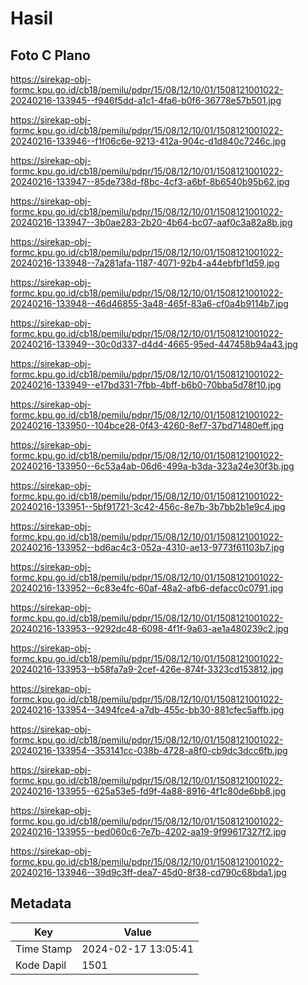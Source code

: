 # Hasil

## Foto C Plano

https://sirekap-obj-formc.kpu.go.id/cb18/pemilu/pdpr/15/08/12/10/01/1508121001022-20240216-133945--f946f5dd-a1c1-4fa6-b0f6-36778e57b501.jpg

https://sirekap-obj-formc.kpu.go.id/cb18/pemilu/pdpr/15/08/12/10/01/1508121001022-20240216-133946--f1f06c6e-9213-412a-904c-d1d840c7246c.jpg

https://sirekap-obj-formc.kpu.go.id/cb18/pemilu/pdpr/15/08/12/10/01/1508121001022-20240216-133947--85de738d-f8bc-4cf3-a6bf-8b6540b95b62.jpg

https://sirekap-obj-formc.kpu.go.id/cb18/pemilu/pdpr/15/08/12/10/01/1508121001022-20240216-133947--3b0ae283-2b20-4b64-bc07-aaf0c3a82a8b.jpg

https://sirekap-obj-formc.kpu.go.id/cb18/pemilu/pdpr/15/08/12/10/01/1508121001022-20240216-133948--7a281afa-1187-4071-92b4-a44ebfbf1d59.jpg

https://sirekap-obj-formc.kpu.go.id/cb18/pemilu/pdpr/15/08/12/10/01/1508121001022-20240216-133948--46d46855-3a48-465f-83a6-cf0a4b9114b7.jpg

https://sirekap-obj-formc.kpu.go.id/cb18/pemilu/pdpr/15/08/12/10/01/1508121001022-20240216-133949--30c0d337-d4d4-4665-95ed-447458b94a43.jpg

https://sirekap-obj-formc.kpu.go.id/cb18/pemilu/pdpr/15/08/12/10/01/1508121001022-20240216-133949--e17bd331-7fbb-4bff-b6b0-70bba5d78f10.jpg

https://sirekap-obj-formc.kpu.go.id/cb18/pemilu/pdpr/15/08/12/10/01/1508121001022-20240216-133950--104bce28-0f43-4260-8ef7-37bd71480eff.jpg

https://sirekap-obj-formc.kpu.go.id/cb18/pemilu/pdpr/15/08/12/10/01/1508121001022-20240216-133950--6c53a4ab-06d6-499a-b3da-323a24e30f3b.jpg

https://sirekap-obj-formc.kpu.go.id/cb18/pemilu/pdpr/15/08/12/10/01/1508121001022-20240216-133951--5bf91721-3c42-456c-8e7b-3b7bb2b1e9c4.jpg

https://sirekap-obj-formc.kpu.go.id/cb18/pemilu/pdpr/15/08/12/10/01/1508121001022-20240216-133952--bd6ac4c3-052a-4310-ae13-9773f61103b7.jpg

https://sirekap-obj-formc.kpu.go.id/cb18/pemilu/pdpr/15/08/12/10/01/1508121001022-20240216-133952--6c83e4fc-60af-48a2-afb6-defacc0c0791.jpg

https://sirekap-obj-formc.kpu.go.id/cb18/pemilu/pdpr/15/08/12/10/01/1508121001022-20240216-133953--9292dc48-6098-4f1f-9a63-ae1a480239c2.jpg

https://sirekap-obj-formc.kpu.go.id/cb18/pemilu/pdpr/15/08/12/10/01/1508121001022-20240216-133953--b58fa7a9-2cef-426e-874f-3323cd153812.jpg

https://sirekap-obj-formc.kpu.go.id/cb18/pemilu/pdpr/15/08/12/10/01/1508121001022-20240216-133954--3494fce4-a7db-455c-bb30-881cfec5affb.jpg

https://sirekap-obj-formc.kpu.go.id/cb18/pemilu/pdpr/15/08/12/10/01/1508121001022-20240216-133954--353141cc-038b-4728-a8f0-cb9dc3dcc6fb.jpg

https://sirekap-obj-formc.kpu.go.id/cb18/pemilu/pdpr/15/08/12/10/01/1508121001022-20240216-133955--625a53e5-fd9f-4a88-8916-4f1c80de6bb8.jpg

https://sirekap-obj-formc.kpu.go.id/cb18/pemilu/pdpr/15/08/12/10/01/1508121001022-20240216-133955--bed060c6-7e7b-4202-aa19-9f99617327f2.jpg

https://sirekap-obj-formc.kpu.go.id/cb18/pemilu/pdpr/15/08/12/10/01/1508121001022-20240216-133946--39d9c3ff-dea7-45d0-8f38-cd790c68bda1.jpg


## Metadata

| Key        | Value               |
| ---------- | ------------------- |
| Time Stamp | 2024-02-17 13:05:41 |
| Kode Dapil | 1501                |



